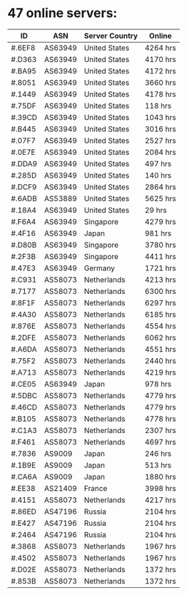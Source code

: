 # 47 online servers:

| ID | ASN | Server Country | Online |
| ------ | ------ | ------ | ------ |
| #.6EF8 | AS63949 | United States | 4264 hrs |
| #.D363 | AS63949 | United States | 4170 hrs |
| #.BA95 | AS63949 | United States | 4172 hrs |
| #.8051 | AS63949 | United States | 3660 hrs |
| #.1449 | AS63949 | United States | 4178 hrs |
| #.75DF | AS63949 | United States | 118 hrs |
| #.39CD | AS63949 | United States | 1043 hrs |
| #.B445 | AS63949 | United States | 3016 hrs |
| #.07F7 | AS63949 | United States | 2527 hrs |
| #.0E7E | AS63949 | United States | 2084 hrs |
| #.DDA9 | AS63949 | United States | 497 hrs |
| #.285D | AS63949 | United States | 140 hrs |
| #.DCF9 | AS63949 | United States | 2864 hrs |
| #.6ADB | AS53889 | United States | 5625 hrs |
| #.18A4 | AS63949 | United States | 29 hrs |
| #.F6A4 | AS63949 | Singapore | 4279 hrs |
| #.4F16 | AS63949 | Japan | 981 hrs |
| #.D80B | AS63949 | Singapore | 3780 hrs |
| #.2F3B | AS63949 | Singapore | 4411 hrs |
| #.47E3 | AS63949 | Germany | 1721 hrs |
| #.C931 | AS58073 | Netherlands | 4213 hrs |
| #.7177 | AS58073 | Netherlands | 6300 hrs |
| #.8F1F | AS58073 | Netherlands | 6297 hrs |
| #.4A30 | AS58073 | Netherlands | 6185 hrs |
| #.876E | AS58073 | Netherlands | 4554 hrs |
| #.2DFE | AS58073 | Netherlands | 6062 hrs |
| #.A6DA | AS58073 | Netherlands | 4551 hrs |
| #.75F2 | AS58073 | Netherlands | 2440 hrs |
| #.A713 | AS58073 | Netherlands | 4219 hrs |
| #.CE05 | AS63949 | Japan | 978 hrs |
| #.5DBC | AS58073 | Netherlands | 4779 hrs |
| #.46CD | AS58073 | Netherlands | 4779 hrs |
| #.B105 | AS58073 | Netherlands | 4778 hrs |
| #.C1A3 | AS58073 | Netherlands | 2307 hrs |
| #.F461 | AS58073 | Netherlands | 4697 hrs |
| #.7836 | AS9009 | Japan | 246 hrs |
| #.1B9E | AS9009 | Japan | 513 hrs |
| #.CA6A | AS9009 | Japan | 1880 hrs |
| #.EE38 | AS21409 | France | 3998 hrs |
| #.4151 | AS58073 | Netherlands | 4217 hrs |
| #.86ED | AS47196 | Russia | 2104 hrs |
| #.E427 | AS47196 | Russia | 2104 hrs |
| #.2464 | AS47196 | Russia | 2104 hrs |
| #.3868 | AS58073 | Netherlands | 1967 hrs |
| #.4502 | AS58073 | Netherlands | 1967 hrs |
| #.D02E | AS58073 | Netherlands | 1372 hrs |
| #.853B | AS58073 | Netherlands | 1372 hrs |

